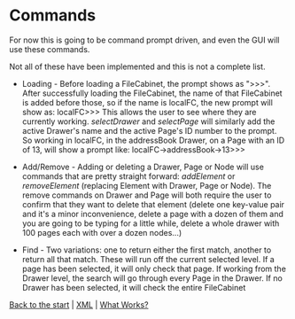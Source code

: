 # Commands

For now this is going to be command prompt driven, and even the GUI will use these commands.

Not all of these have been implemented and this is not a complete list.

* Loading - Before loading a FileCabinet, the prompt shows as ">>>". After successfully loading the FileCabinet, the name
of that FileCabinet is added before those, so if the name is localFC, the new prompt will show as: localFC>>>
This allows the user to see where they are currently working. *selectDrawer* and *selectPage* will similarly add
the active Drawer's name and the active Page's ID number to the prompt. So working in localFC, in the addressBook
Drawer, on a Page with an ID of 13, will show a prompt like: localFC->addressBook->13>>>

* Add/Remove - Adding or deleting a Drawer, Page or Node will use commands that are pretty straight forward: *addElement* or *removeElement*
(replacing Element with Drawer, Page or Node). The remove commands on Drawer and Page will both require the user to confirm
that they want to delete that element (delete one key-value pair and it's a minor inconvenience, delete a page with a
dozen of them and you are going to be typing for a little while, delete a whole drawer with 100 pages each with over a
dozen nodes...)

* Find - Two variations: one to return either the first match, another to return all that match. These will run
off the current selected level. If a page has been selected, it will only check that page. If working from the Drawer level,
the search will go through every Page in the Drawer. If no Drawer has been selected, it will check the entire FileCabinet

[Back to the start](readme.md) | [XML](xml.md) | [What Works?](whatworks.md)
